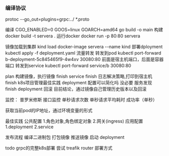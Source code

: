 ### 编译协议
 protoc --go_out=plugins=grpc:../ *.proto

 编译 CGO_ENABLED=0 GOOS=linux GOARCH=amd64 go build -o main
 构建 docker build -t servera .
 运行docker docker run -p 80:80 servera

 镜像加载到集群 kind load docker-image servera --name kind
 部署dployment kubectl apply -f deployment.yaml
 流量转发
 转发到pod kubectl port-forward b-deployment-5c845465f9-4w4xv 30080:80  前面是宿主机端口，后面是容器端口
 转发到service kubectl port-forward service/b 30080:80


 plan
 构建镜像，执行镜像             finish
 service                     finish
 日志解决策略,打印到宿主机       finish
 k8s项目管理最佳实践
 deployment 配置可以简化吗      没必要
 服务发现                      finish
 deployment 回滚              目前结论，通过镜像自己管理历史版本以及回滚

 监控：
 普罗米修斯
 接口监控
 单秒请求次数
 单秒请求平均耗时
 成功率（单秒）


 获取当前pod的IP地址，通过环境变量的形式

 最佳实践
 公共配置
 1.角色对象,角色绑定对象
 2.网关(ingress)
 应用配置
 1.deployment
 2.service

 发布流程
 编译二进制包
 打包镜像
 推送镜像
 启动 deployment

 todo grpc的完整k8s部署
 尝试 treafik router 部署方式